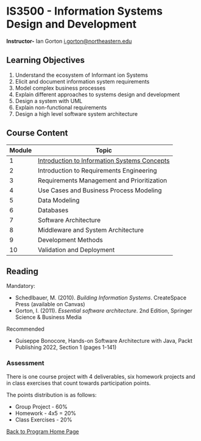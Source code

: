 # IS3500 - Information Systems Design and Development

**Instructor-** Ian Gorton i.gorton@northeastern.edu

## Learning Objectives

1. Understand the ecosystem of Informant ion Systems
1. Elicit and document information system requirements
1. Model complex business processes
1. Explain different approaches to systems design and development
1. Design a system with UML
1. Explain non-functional requirements 
1. Design a high level software system architecture


## Course Content

| Module | Topic                                                        |
| ------ | ------------------------------------------------------------ |
| 1      | [Introduction to Information Systems Concepts](https://gortonator.github.io/London22/mod-1) |
| 2      | Introduction to Requirements Engineering                     |
| 3      | Requirements Management and Prioritization                   |
| 4      | Use Cases and Business Process Modeling                      |
| 5      | Data Modeling                                                |
| 6      | Databases                                                    |
| 7      | Software Architecture                                        |
| 8      | Middleware and System Architecture                           |
| 9      | Development Methods                                          |
| 10     | Validation and Deployment                                    |



## Reading
Mandatory: 

- Schedlbauer, M. (2010). *Building Information Systems*. CreateSpace Press (available on Canvas)
- Gorton, I. (2011). *Essential software architecture*. 2nd Edition, Springer Science & Business Media

Recommended

- Guiseppe Bonocore, Hands-on Software Architecture with Java, Packt Publishing 2022,  Section 1 (pages 1-141)



### Assessment

There is one course project with 4 deliverables, six homework projects and in class exercises that count towards participation points. 

The points distribution is as follows:

- Group Project - 60%
- Homework - 4x5 = 20%
- Class Exercises - 20%









[Back to Program Home Page](https://gortonator.github.io/London22/)
